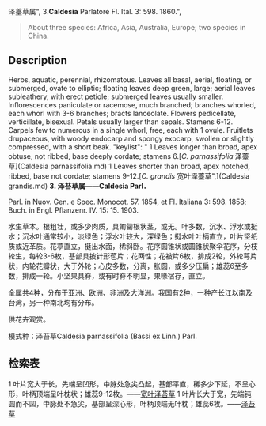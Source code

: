 泽薹草属",
3.**Caldesia** Parlatore Fl. Ital. 3: 598. 1860.",

> About three species: Africa, Asia, Australia, Europe; two species in China.

## Description
Herbs, aquatic, perennial, rhizomatous. Leaves all basal, aerial, floating, or submerged, ovate to elliptic; floating leaves deep green, large; aerial leaves subleathery, with erect petiole; submerged leaves usually smaller. Inflorescences paniculate or racemose, much branched; branches whorled, each whorl with 3-6 branches; bracts lanceolate. Flowers pedicellate, verticillate, bisexual. Petals usually larger than sepals. Stamens 6-12. Carpels few to numerous in a single whorl, free, each with 1 ovule. Fruitlets drupaceous, with woody endocarp and spongy exocarp, swollen or slightly compressed, with a short beak.
  "keylist": "
1 Leaves longer than broad, apex obtuse, not ribbed, base deeply cordate; stamens 6.[*C. parnassifolia* 泽薹草](Caldesia parnassifolia.md)
1 Leaves shorter than broad, apex notched, ribbed, base not cordate; stamens 9-12.[*C. grandis* 宽叶泽薹草",](Caldesia grandis.md)
**3. 泽苔草属——Caldesia Parl．**

Parl. in Nuov. Gen. e Spec. Monocot. 57. 1854, et Fl. Italiana 3: 598. 1858; Buch. in Engl. Pflanzenr. IV. 15: 15. 1903.

水生草本。根粗壮，或多少肉质，具匍匐根状茎，或无。叶多数，沉水、浮水或挺水；沉水叶通常较小，淡绿色；浮水叶较大，深绿色；挺水叶叶柄直立，叶片坚纸质或近革质。花葶直立，挺出水面，稀斜卧。花序圆锥状或圆锥状聚伞花序，分枝轮生，每轮3-6枚，基部具披针形苞片；花两性；花被片6枚，排成2轮，外轮萼片状，内轮花瓣状，大于外轮；心皮多数，分离，胀圆，或多少压扁；雄蕊6至多数，排成一轮。小坚果具脊，或有时脊不明显，果喙宿存，直立。

全属共4种，分布于亚洲、欧洲、非洲及大洋洲。我国有2种，一种产长江以南及台湾，另一种南北均有分布。

供花卉观赏。

模式种：泽苔草Caldesia parnassifolia (Bassi ex Linn.) Parl.

## 检索表

1 叶片宽大于长，先端呈凹形，中脉处急尖凸起，基部平直，稀多少下延，不呈心形，叶柄顶端呈叶枕状；雄蕊9-12枚。——[宽叶泽苔草](Caldesia%20grandis.md)
1 叶片长大于宽，先端钝圆而不凹，中脉处不急尖，基部呈深心形，叶柄顶端无叶枕；雄蕊6枚。——[泽苔草](Caldesia%20parnassifolia.md)
